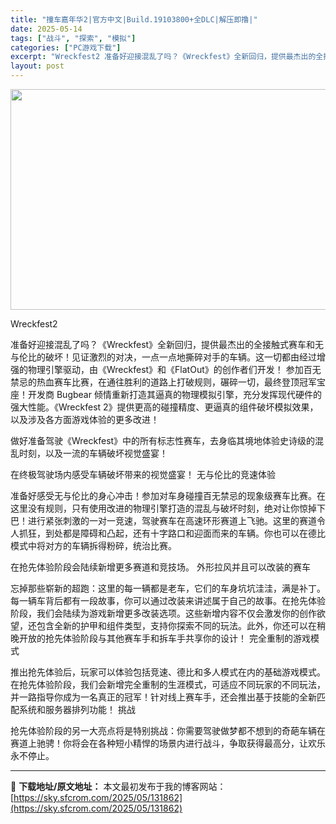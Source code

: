 ```yaml
---
title: "撞车嘉年华2|官方中文|Build.19103800+全DLC|解压即撸|"
date: 2025-05-14
tags: ["战斗", "探索", "模拟"]
categories: ["PC游戏下载"]
excerpt: "Wreckfest2 准备好迎接混乱了吗？《Wreckfest》全新回归，提供最杰出的全接触式赛车和无与伦比的破坏！见证激烈的对决，一点一点地撕碎对手的车辆。这一切都由经过增强的物理引擎驱动，由《Wreckfest》和《FlatOut》的创作者们开发！ 参加百无禁忌的热血赛车比赛，在通往胜利的道路上&hellip;"
layout: post
---
```


<img class="aligncenter size-full wp-image-131863" src="https://sky.sfcrom.com/wp-content/uploads/2025/05/2025051405312964.webp" alt="" width="616" height="353" />

Wreckfest2

准备好迎接混乱了吗？《Wreckfest》全新回归，提供最杰出的全接触式赛车和无与伦比的破坏！见证激烈的对决，一点一点地撕碎对手的车辆。这一切都由经过增强的物理引擎驱动，由《Wreckfest》和《FlatOut》的创作者们开发！
参加百无禁忌的热血赛车比赛，在通往胜利的道路上打破规则，碾碎一切，最终登顶冠军宝座！开发商 Bugbear 倾情重新打造其逼真的物理模拟引擎，充分发挥现代硬件的强大性能。《Wreckfest 2》提供更高的碰撞精度、更逼真的组件破坏模拟效果，以及涉及各方面游戏体验的更多改进！

做好准备驾驶《Wreckfest》中的所有标志性赛车，去身临其境地体验史诗级的混乱时刻，以及一流的车辆破坏视觉盛宴！

在终极驾驶场内感受车辆破坏带来的视觉盛宴！
无与伦比的竞速体验

准备好感受无与伦比的身心冲击！参加对车身碰撞百无禁忌的现象级赛车比赛。在这里没有规则，只有使用改进的物理引擎打造的混乱与破坏时刻，绝对让你惊掉下巴！进行紧张刺激的一对一竞速，驾驶赛车在高速环形赛道上飞驰。这里的赛道令人抓狂，到处都是障碍和凸起，还有十字路口和迎面而来的车辆。你也可以在德比模式中将对方的车辆拆得粉碎，统治比赛。

在抢先体验阶段会陆续新增更多赛道和竞技场。
外形拉风并且可以改装的赛车

忘掉那些崭新的超跑：这里的每一辆都是老车，它们的车身坑坑洼洼，满是补丁。每一辆车背后都有一段故事，你可以通过改装来讲述属于自己的故事。在抢先体验阶段，我们会陆续为游戏新增更多改装选项。这些新增内容不仅会激发你的创作欲望，还包含全新的护甲和组件类型，支持你探索不同的玩法。此外，你还可以在稍晚开放的抢先体验阶段与其他赛车手和拆车手共享你的设计！
完全重制的游戏模式

推出抢先体验后，玩家可以体验包括竞速、德比和多人模式在内的基础游戏模式。在抢先体验阶段，我们会新增完全重制的生涯模式，可适应不同玩家的不同玩法，并一路指导你成为一名真正的冠军！针对线上赛车手，还会推出基于技能的全新匹配系统和服务器排列功能！
挑战

抢先体验阶段的另一大亮点将是特别挑战：你需要驾驶做梦都不想到的奇葩车辆在赛道上驰骋！你将会在各种短小精悍的场景内进行战斗，争取获得最高分，让欢乐永不停止。

---
📖 **下载地址/原文地址：** 本文最初发布于我的博客网站：[https://sky.sfcrom.com/2025/05/131862](https://sky.sfcrom.com/2025/05/131862)
